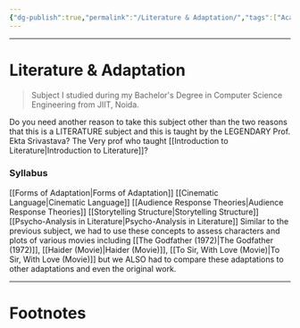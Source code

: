 ```yaml
---
{"dg-publish":true,"permalink":"/Literature & Adaptation/","tags":["Academics","Literature"]}
---
```



---
# Literature & Adaptation
> Subject I studied during my Bachelor's Degree in Computer Science Engineering from JIIT, Noida.

Do you need another reason to take this subject other than the two reasons that this is a LITERATURE subject and this is taught by the LEGENDARY Prof. Ekta Srivastava? The Very prof who taught [[Introduction to Literature\|Introduction to Literature]]?

### Syllabus
[[Forms of Adaptation\|Forms of Adaptation]]
[[Cinematic Language\|Cinematic Language]]
[[Audience Response Theories\|Audience Response Theories]]
[[Storytelling Structure\|Storytelling Structure]]
[[Psycho-Analysis in Literature\|Psycho-Analysis in Literature]]
Similar to the previous subject, we had to use these concepts to assess characters and plots of various movies including [[The Godfather (1972)\|The Godfather (1972)]], [[Haider (Movie)\|Haider (Movie)]], [[To Sir, With Love (Movie)\|To Sir, With Love (Movie)]] but we ALSO had to compare these adaptations to other adaptations and even the original work.

---
# Footnotes